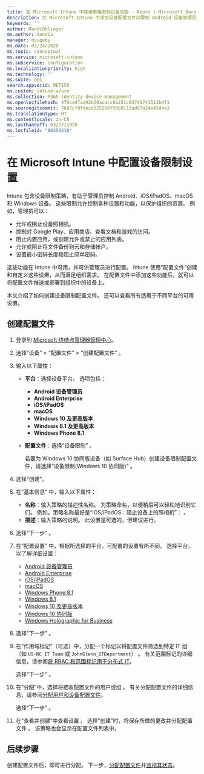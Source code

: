 ```yaml
---
title: 在 Microsoft Intune 中使用策略限制设备功能 - Azure | Microsoft Docs
description: 在 Microsoft Intune 中添加设备配置文件以限制 Android 设备管理员、Android Enterprise、macOS、iOS、iPadOS、Windows Phone 和 Windows 10 设备上的功能。
keywords: ''
author: MandiOhlinger
ms.author: mandia
manager: dougeby
ms.date: 03/24/2020
ms.topic: conceptual
ms.service: microsoft-intune
ms.subservice: configuration
ms.localizationpriority: high
ms.technology: ''
ms.suite: ems
search.appverid: MET150
ms.custom: intune-azure
ms.collection: M365-identity-device-management
ms.openlocfilehash: 470ca47aa92b30acacc8a251c6d7d1741513bdf1
ms.sourcegitcommit: 7687cf8fdecd225216f58b8113ad07a24e43d4a3
ms.translationtype: HT
ms.contentlocale: zh-CN
ms.lasthandoff: 03/27/2020
ms.locfileid: "80359218"
---
```

# <a name="configure-device-restriction-settings-in-microsoft-intune"></a>在 Microsoft Intune 中配置设备限制设置

Intune 包含设备限制策略，有助于管理员控制 Android、iOS/iPadOS、macOS 和 Windows 设备。 这些限制允许控制各种设置和功能，以保护组织的资源。 例如，管理员可以：

- 允许或阻止设备照相机。
- 控制对 Google Play、应用商店、查看文档和游戏的访问。
- 阻止内置应用，或创建允许或禁止的应用列表。
- 允许或阻止将文件备份到云和存储帐户。
- 设置最小密码长度和阻止简单密码。

这些功能在 Intune 中可用，并可供管理员进行配置。 Intune 使用“配置文件”创建和自定义这些设置，从而满足组织需求。 在配置文件中添加这些功能后，就可以将配置文件推送或部署到组织中的设备上。

本文介绍了如何创建设备限制配置文件。 还可以查看所有适用于不同平台的可用设置。

## <a name="create-the-profile"></a>创建配置文件

1. 登录到 [Microsoft 终结点管理器管理中心](https://go.microsoft.com/fwlink/?linkid=2109431)。
2. 选择“设备”   > “配置文件”   > “创建配置文件”  。
3. 输入以下属性：

    - **平台**：选择设备平台。 选项包括：  

        - **Android 设备管理员**
        - **Android Enterprise**
        - **iOS/iPadOS**
        - **macOS**
        - **Windows 10 及更高版本**
        - **Windows 8.1 及更高版本**
        - **Windows Phone 8.1**

    - **配置文件**：选择“设备限制”  。

        若要为 Windows 10 协同版设备（如 Surface Hub）创建设备限制配置文件，请选择“设备限制(Windows 10 协同版)”  。

4. 选择“创建”。 
5. 在“基本信息”  中，输入以下属性：

    - **名称**：输入策略的描述性名称。 为策略命名，以便稍后可以轻松地识别它们。 例如，策略名称最好是“iOS/iPadOS：阻止设备上的照相机”：  。
    - **描述**：输入策略的说明。 此设置是可选的，但建议进行。

6. 选择“下一步”  。

7. 在“配置设置”  中，根据所选择的平台，可配置的设置有所不同。 选择平台，以了解详细设置：

    - [Android 设备管理员](device-restrictions-android.md)
    - [Android Enterprise](device-restrictions-android-for-work.md)
    - [iOS/iPadOS](device-restrictions-ios.md)
    - [macOS](device-restrictions-macos.md)
    - [Windows Phone 8.1](device-restrictions-windows-phone-8-1.md)
    - [Windows 8.1](device-restrictions-windows-8-1.md)
    - [Windows 10 及更高版本](device-restrictions-windows-10.md)
    - [Windows 10 协同版](device-restrictions-windows-10-teams.md)
    - [Windows Holographic for Business](device-restrictions-windows-holographic.md)

8. 选择“下一步”  。
9. 在“作用域标记”（可选）中，分配一个标记以将配置文件筛选到特定 IT 组（如 `US-NC IT Team` 或 `JohnGlenn_ITDepartment`）  。 有关范围标记的详细信息，请参阅[将 RBAC 和范围标记用于分布式 IT](../fundamentals/scope-tags.md)。

    选择“下一步”  。

10. 在“分配”中，选择将接收配置文件的用户或组  。 有关分配配置文件的详细信息，请参阅[分配用户和设备配置文件](device-profile-assign.md)。

    选择“下一步”  。

11. 在“查看并创建”中查看设置  。 选择“创建”时，将保存所做的更改并分配配置文件  。 该策略也会显示在配置文件列表中。

## <a name="next-steps"></a>后续步骤

创建配置文件后，即可进行分配。 下一步，[分配配置文件](device-profile-assign.md)并[监视其状态](device-profile-monitor.md)。

<!--  Removing image as part of design review; retaining source until we known the disposition.

## Example of device restriction settings

In this high-level example, you'll create a device restriction policy that blocks the use of the built-in camera app on Android devices.

![How to disable the camera on Android devices](./media/device-restrictions-configure/disable-android-camera.png)

-->
